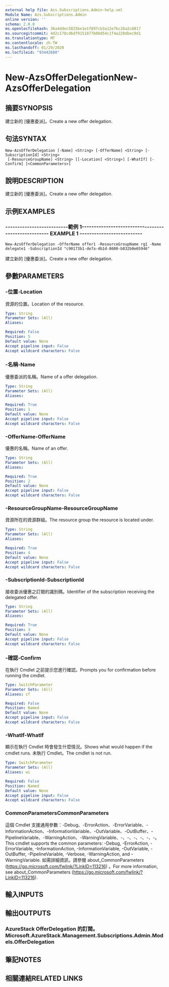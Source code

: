 ```yaml
---
external help file: Azs.Subscriptions.Admin-help.xml
Module Name: Azs.Subscriptions.Admin
online version: ''
schema: 2.0.0
ms.openlocfilehash: 36a4ddec5825be1e1f897cb3a12e7bc26a2c6817
ms.sourcegitcommit: 4d2c178cd6df9151877b08d54c1f4a228dbec9d1
ms.translationtype: MT
ms.contentlocale: zh-TW
ms.lasthandoff: 01/29/2020
ms.locfileid: "93442680"
---
```

# <span data-ttu-id="6e8a6-101">New-AzsOfferDelegation</span><span class="sxs-lookup"><span data-stu-id="6e8a6-101">New-AzsOfferDelegation</span></span>

## <span data-ttu-id="6e8a6-102">摘要</span><span class="sxs-lookup"><span data-stu-id="6e8a6-102">SYNOPSIS</span></span>
<span data-ttu-id="6e8a6-103">建立新的 [優惠委派]。</span><span class="sxs-lookup"><span data-stu-id="6e8a6-103">Create a new offer delegation.</span></span>

## <span data-ttu-id="6e8a6-104">句法</span><span class="sxs-lookup"><span data-stu-id="6e8a6-104">SYNTAX</span></span>

```
New-AzsOfferDelegation [-Name] <String> [-OfferName] <String> [-SubscriptionId] <String>
 [-ResourceGroupName] <String> [[-Location] <String>] [-WhatIf] [-Confirm] [<CommonParameters>]
```

## <span data-ttu-id="6e8a6-105">說明</span><span class="sxs-lookup"><span data-stu-id="6e8a6-105">DESCRIPTION</span></span>
<span data-ttu-id="6e8a6-106">建立新的 [優惠委派]。</span><span class="sxs-lookup"><span data-stu-id="6e8a6-106">Create a new offer delegation.</span></span>

## <span data-ttu-id="6e8a6-107">示例</span><span class="sxs-lookup"><span data-stu-id="6e8a6-107">EXAMPLES</span></span>

### <span data-ttu-id="6e8a6-108">--------------------------範例 1--------------------------</span><span class="sxs-lookup"><span data-stu-id="6e8a6-108">-------------------------- EXAMPLE 1 --------------------------</span></span>
```
New-AzsOfferDelegation -OfferName offer1 -ResourceGroupName rg1 -Name delegate1 -SubscriptionId "c90173b1-de7a-4b1d-8600-b832b0e65946"
```

<span data-ttu-id="6e8a6-109">建立新的 [優惠委派]。</span><span class="sxs-lookup"><span data-stu-id="6e8a6-109">Create a new offer delegation.</span></span>

## <span data-ttu-id="6e8a6-110">參數</span><span class="sxs-lookup"><span data-stu-id="6e8a6-110">PARAMETERS</span></span>

### <span data-ttu-id="6e8a6-111">-位置</span><span class="sxs-lookup"><span data-stu-id="6e8a6-111">-Location</span></span>
<span data-ttu-id="6e8a6-112">資源的位置。</span><span class="sxs-lookup"><span data-stu-id="6e8a6-112">Location of the resource.</span></span>

```yaml
Type: String
Parameter Sets: (All)
Aliases: 

Required: False
Position: 5
Default value: None
Accept pipeline input: False
Accept wildcard characters: False
```

### <span data-ttu-id="6e8a6-113">-名稱</span><span class="sxs-lookup"><span data-stu-id="6e8a6-113">-Name</span></span>
<span data-ttu-id="6e8a6-114">優惠委派的名稱。</span><span class="sxs-lookup"><span data-stu-id="6e8a6-114">Name of a offer delegation.</span></span>

```yaml
Type: String
Parameter Sets: (All)
Aliases: 

Required: True
Position: 1
Default value: None
Accept pipeline input: False
Accept wildcard characters: False
```

### <span data-ttu-id="6e8a6-115">-OfferName</span><span class="sxs-lookup"><span data-stu-id="6e8a6-115">-OfferName</span></span>
<span data-ttu-id="6e8a6-116">優惠的名稱。</span><span class="sxs-lookup"><span data-stu-id="6e8a6-116">Name of an offer.</span></span>

```yaml
Type: String
Parameter Sets: (All)
Aliases: 

Required: True
Position: 2
Default value: None
Accept pipeline input: False
Accept wildcard characters: False
```

### <span data-ttu-id="6e8a6-117">-ResourceGroupName</span><span class="sxs-lookup"><span data-stu-id="6e8a6-117">-ResourceGroupName</span></span>
<span data-ttu-id="6e8a6-118">資源所在的資源群組。</span><span class="sxs-lookup"><span data-stu-id="6e8a6-118">The resource group the resource is located under.</span></span>

```yaml
Type: String
Parameter Sets: (All)
Aliases: 

Required: True
Position: 4
Default value: None
Accept pipeline input: False
Accept wildcard characters: False
```

### <span data-ttu-id="6e8a6-119">-SubscriptionId</span><span class="sxs-lookup"><span data-stu-id="6e8a6-119">-SubscriptionId</span></span>
<span data-ttu-id="6e8a6-120">接收委派優惠之訂閱的識別碼。</span><span class="sxs-lookup"><span data-stu-id="6e8a6-120">Identifier of the subscription receiving the delegated offer.</span></span>

```yaml
Type: String
Parameter Sets: (All)
Aliases: 

Required: True
Position: 3
Default value: None
Accept pipeline input: False
Accept wildcard characters: False
```

### <span data-ttu-id="6e8a6-121">-確認</span><span class="sxs-lookup"><span data-stu-id="6e8a6-121">-Confirm</span></span>
<span data-ttu-id="6e8a6-122">在執行 Cmdlet 之前提示您進行確認。</span><span class="sxs-lookup"><span data-stu-id="6e8a6-122">Prompts you for confirmation before running the cmdlet.</span></span>

```yaml
Type: SwitchParameter
Parameter Sets: (All)
Aliases: cf

Required: False
Position: Named
Default value: None
Accept pipeline input: False
Accept wildcard characters: False
```

### <span data-ttu-id="6e8a6-123">-WhatIf</span><span class="sxs-lookup"><span data-stu-id="6e8a6-123">-WhatIf</span></span>
<span data-ttu-id="6e8a6-124">顯示在執行 Cmdlet 時會發生什麼情況。</span><span class="sxs-lookup"><span data-stu-id="6e8a6-124">Shows what would happen if the cmdlet runs.</span></span>
<span data-ttu-id="6e8a6-125">未執行 Cmdlet。</span><span class="sxs-lookup"><span data-stu-id="6e8a6-125">The cmdlet is not run.</span></span>

```yaml
Type: SwitchParameter
Parameter Sets: (All)
Aliases: wi

Required: False
Position: Named
Default value: None
Accept pipeline input: False
Accept wildcard characters: False
```

### <span data-ttu-id="6e8a6-126">CommonParameters</span><span class="sxs-lookup"><span data-stu-id="6e8a6-126">CommonParameters</span></span>
<span data-ttu-id="6e8a6-127">這個 Cmdlet 支援通用參數：-Debug、-ErrorAction、-ErrorVariable、-InformationAction、-InformationVariable、-OutVariable、-OutBuffer、-PipelineVariable、-WarningAction、-WarningVariable、-、-、-、-、-、-。</span><span class="sxs-lookup"><span data-stu-id="6e8a6-127">This cmdlet supports the common parameters: -Debug, -ErrorAction, -ErrorVariable, -InformationAction, -InformationVariable, -OutVariable, -OutBuffer, -PipelineVariable, -Verbose, -WarningAction, and -WarningVariable.</span></span> <span data-ttu-id="6e8a6-128">如需詳細資訊，請參閱 about_CommonParameters (https://go.microsoft.com/fwlink/?LinkID=113216) 。</span><span class="sxs-lookup"><span data-stu-id="6e8a6-128">For more information, see about_CommonParameters (https://go.microsoft.com/fwlink/?LinkID=113216).</span></span>

## <span data-ttu-id="6e8a6-129">輸入</span><span class="sxs-lookup"><span data-stu-id="6e8a6-129">INPUTS</span></span>

## <span data-ttu-id="6e8a6-130">輸出</span><span class="sxs-lookup"><span data-stu-id="6e8a6-130">OUTPUTS</span></span>

### <span data-ttu-id="6e8a6-131">AzureStack OfferDelegation 的訂閱。</span><span class="sxs-lookup"><span data-stu-id="6e8a6-131">Microsoft.AzureStack.Management.Subscriptions.Admin.Models.OfferDelegation</span></span>

## <span data-ttu-id="6e8a6-132">筆記</span><span class="sxs-lookup"><span data-stu-id="6e8a6-132">NOTES</span></span>

## <span data-ttu-id="6e8a6-133">相關連結</span><span class="sxs-lookup"><span data-stu-id="6e8a6-133">RELATED LINKS</span></span>

